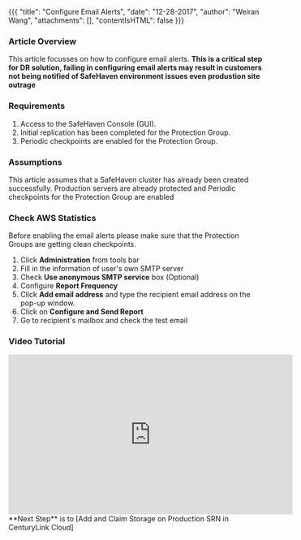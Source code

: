{{{
  "title": "Configure Email Alerts",
  "date": "12-28-2017",
  "author": "Weiran Wang",
  "attachments": [],
  "contentIsHTML": false
}}}

### Article Overview
This article focusses on how to configure email alerts. **This is a critical step for DR solution, failing in configuring email alerts may result in customers not being notified of  SafeHaven environment issues even produstion site outrage**

### Requirements
1. Access to the SafeHaven Console (GUI).
2. Initial replication has been completed for the Protection Group.
3. Periodic checkpoints are enabled for the Protection Group.

### Assumptions
This article assumes that a SafeHaven cluster has already been created successfully. Production servers are already protected and Periodic checkpoints for the Protection Group are enabled

### Check AWS Statistics

Before enabling the email alerts please make sure that the Protection Groups are getting clean checkpoints.

1. Click **Administration** from tools bar
2. Fill in the information of user's own SMTP server
3. Check **Use anonymous SMTP service** box (Optional)
4. Configure **Report Frequency**
5. Click **Add email address** and type the recipient email address on the pop-up window.
6. Click on **Configure and Send Report**
7. Go to recipient's mailbox and check the test email

### Video Tutorial
<iframe width="560" height="315" src="https://www.youtube.com/embed/B3FA9xy5PwY" frameborder="0" gesture="media" allow="encrypted-media" allowfullscreen></iframe>
**Next Step** is to [Add and Claim Storage on Production SRN in CenturyLink Cloud]
